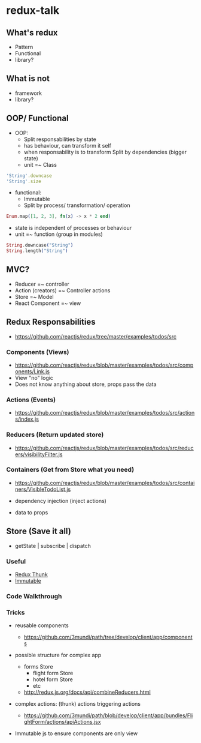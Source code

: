 # redux-talk

## What's redux
- Pattern
- Functional
- library?

## What is not
- framework
- library?

## OOP/ Functional

- OOP:
  * Split responsabilities by state
  * has behaviour, can transform it self
  * when responsability is to transform Split by dependencies (bigger state)
  * unit =~ Class

```ruby
'String'.downcase
'String'.size
```

- functional:
  * Immutable
  * Split by process/ transformation/ operation

```elixir
Enum.map([1, 2, 3], fn(x) -> x * 2 end)
```
  * state is independent of processes or behaviour
  * unit =~ function (group in modules)

```elixir
String.downcase("String")
String.length("String")
```

## MVC?

- Reducer =~ controller
- Action (creators) =~ Controller actions
- Store =~ Model
- React Component =~ view

## Redux Responsabilities
 - https://github.com/reactjs/redux/tree/master/examples/todos/src

### Components (Views)
  - https://github.com/reactjs/redux/blob/master/examples/todos/src/components/Link.js
  - View "no" logic
  - Does not know anything about store, props pass the data

### Actions (Events)
  - https://github.com/reactjs/redux/blob/master/examples/todos/src/actions/index.js

### Reducers (Return updated store)
  - https://github.com/reactjs/redux/blob/master/examples/todos/src/reducers/visibilityFilter.js

### Containers (Get from Store what you need)

  - https://github.com/reactjs/redux/blob/master/examples/todos/src/containers/VisibleTodoList.js

  - dependency injection (inject actions)
  - data to props

## Store (Save it all)
  - getState | subscribe | dispatch

### Useful

  - [Redux Thunk](https://github.com/gaearon/redux-thunk)
  - [Immutable](https://facebook.github.io/immutable-js/)

### Code Walkthrough

### Tricks

- reusable components
  - https://github.com/3mundi/path/tree/develop/client/app/components

- possible structure for complex app
  - forms Store
    - flight form Store
    - hotel form Store
    - etc
  - http://redux.js.org/docs/api/combineReducers.html
- complex actions: (thunk)
  actions triggering actions
  - https://github.com/3mundi/path/blob/develop/client/app/bundles/FlightForm/actions/apiActions.jsx

- Immutable js to ensure components are only view
